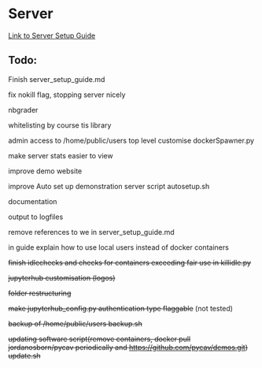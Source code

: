 # Server

[Link to Server Setup Guide](https://github.com/PyCav/Server/blob/master/server_setup_guide.md)


## Todo:

Finish server_setup_guide.md

fix nokill flag, stopping server nicely 

nbgrader

whitelisting by course tis library

admin access to /home/public/users top level customise dockerSpawner.py

make server stats easier to view

improve demo website

improve Auto set up demonstration server script autosetup.sh

documentation

output to logfiles

remove references to we in server_setup_guide.md

in guide explain how to use local users instead of docker containers

~~finish idlechecks and checks for containers exceeding fair use in killidle.py~~

~~jupyterhub customisation (logos)~~

~~folder restructuring~~

~~make jupyterhub_config.py authentication type flaggable~~ (not tested)

~~backup of /home/public/users backup.sh~~

~~updating software script(remove containers, docker pull jordanosborn/pycav periodically and https://github.com/pycav/demos.git) update.sh~~




